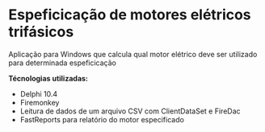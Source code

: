# Espeficicação de motores elétricos trifásicos
Aplicação para Windows que calcula qual motor elétrico deve ser utilizado para determinada espeficicação  

**Técnologias utilizadas:**  
* Delphi 10.4
* Firemonkey
* Leitura de dados de um arquivo CSV com ClientDataSet e FireDac
* FastReports para relatório do motor especificado


